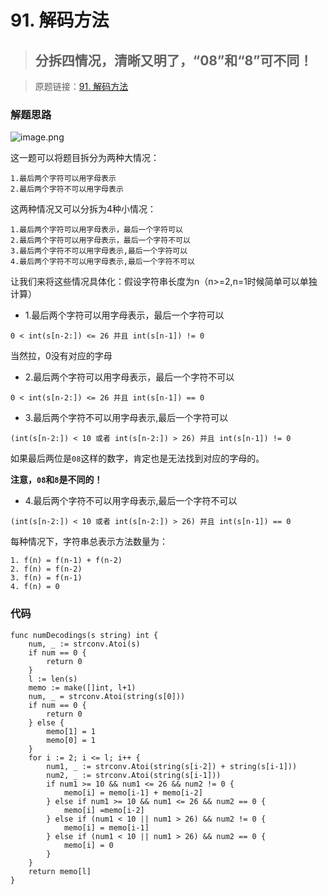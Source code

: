 # 91. 解码方法
> ## 分拆四情况，清晰又明了，“08”和“8”可不同！

> 原题链接：[91. 解码方法](https://leetcode-cn.com/problems/decode-ways/)

### 解题思路
![image.png](https://pic.leetcode-cn.com/8021a9813c37fcc0719bf62988537ed11fb6cdaa81f84fc5a10ae4369771fe5c-image.png)

这一题可以将题目拆分为两种大情况：
```
1.最后两个字符可以用字母表示
2.最后两个字符不可以用字母表示
```
这两种情况又可以分拆为4种小情况：
```
1.最后两个字符可以用字母表示，最后一个字符可以
2.最后两个字符可以用字母表示，最后一个字符不可以
3.最后两个字符不可以用字母表示,最后一个字符可以
4.最后两个字符不可以用字母表示,最后一个字符不可以
```
让我们来将这些情况具体化：假设字符串长度为n（n>=2,n=1时候简单可以单独计算）

* 1.最后两个字符可以用字母表示，最后一个字符可以
```
0 < int(s[n-2:]) <= 26 并且 int(s[n-1]) != 0
```
当然拉，0没有对应的字母
* 2.最后两个字符可以用字母表示，最后一个字符不可以
```
0 < int(s[n-2:]) <= 26 并且 int(s[n-1]) == 0
```
* 3.最后两个字符不可以用字母表示,最后一个字符可以
```
(int(s[n-2:]) < 10 或者 int(s[n-2:]) > 26) 并且 int(s[n-1]) != 0
```
如果最后两位是``08``这样的数字，肯定也是无法找到对应的字母的。

**注意，``08``和``8``是不同的！**

* 4.最后两个字符不可以用字母表示,最后一个字符不可以
```
(int(s[n-2:]) < 10 或者 int(s[n-2:]) > 26) 并且 int(s[n-1]) == 0
```

每种情况下，字符串总表示方法数量为：
```
1. f(n) = f(n-1) + f(n-2)
2. f(n) = f(n-2)
3. f(n) = f(n-1)
4. f(n) = 0
```
### 代码

```golang
func numDecodings(s string) int {
	num, _ := strconv.Atoi(s)
	if num == 0 {
		return 0
	}
	l := len(s)
	memo := make([]int, l+1)
	num, _ = strconv.Atoi(string(s[0]))
	if num == 0 {
		return 0
	} else {
		memo[1] = 1
		memo[0] = 1
	}
	for i := 2; i <= l; i++ {
		num1, _ := strconv.Atoi(string(s[i-2]) + string(s[i-1]))
		num2, _ := strconv.Atoi(string(s[i-1]))
		if num1 >= 10 && num1 <= 26 && num2 != 0 {
			memo[i] = memo[i-1] + memo[i-2]
		} else if num1 >= 10 && num1 <= 26 && num2 == 0 {
			memo[i] =memo[i-2]
		} else if (num1 < 10 || num1 > 26) && num2 != 0 {
			memo[i] = memo[i-1]
		} else if (num1 < 10 || num1 > 26) && num2 == 0 {
			memo[i] = 0
		}
	}
	return memo[l]
}
```